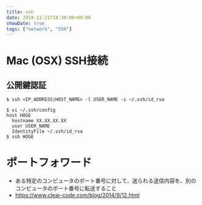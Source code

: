 ```yaml
---
title: ssh
date: 2018-11-21T18:30:00+09:00
showDate: true
tags: ["network", "SSH"]
---
```


# Mac (OSX) SSH接続
## 公開鍵認証
```
$ ssh <IP_ADDRESS|HOST_NAME> -l USER_NAME -i ~/.ssh/id_rsa
```

```
$ vi ~/.ssh/config
host HOGE
  hostname XX.XX.XX.XX
  user USER_NAME
  IdentityFile ~/.ssh/id_rsa
$ ssh HOGE
```

# ポートフォワード
- ある特定のコンピュータのポート番号に対して、送られる送信内容を、別のコンピュータのポート番号に転送すること
- https://www.clear-code.com/blog/2014/9/12.html
